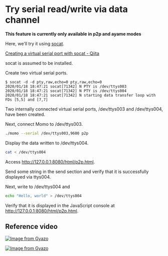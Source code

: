 # Try serial read/write via data channel

**This feature is currently only available in p2p and ayame modes**

Here, we'll try it using [socat](http://www.dest-unreach.org/socat/).

[Creating a virtual serial port with socat \- Qiita](https://qiita.com/uhey22e/items/dc41d7fa1075970e66a1)

socat is assumed to be installed.

Create two virtual serial ports.

```console
$ socat -d -d pty,raw,echo=0 pty,raw,echo=0
2020/01/18 18:47:21 socat[71342] N PTY ​​is /dev/ttys003
2020/01/18 18:47:21 socat[71342] N PTY ​​is /dev/ttys004
2020/01/18 18:47:21 socat[71342] N starting data transfer loop with FDs [5,5] and [7,7]
```

Two internally connected virtual serial ports, /dev/ttys003 and /dev/ttys004, have been created.

Next, connect Momo to /dev/ttys003.

```bash
./momo --serial /dev/ttys003,9600 p2p
```

Display the data written to /dev/ttys004.

```bash
cat < /dev/ttys004
```

Access <http://127.0.0.1:8080/html/p2p.html>.

Send some string in the send section and verify that it is successfully displayed via ttys004.

Next, write to /dev/ttys004 and

```bash
echo "Hello, world" > /dev/ttys004
```

Verify that it is displayed in the JavaScript console at <http://127.0.0.1:8080/html/p2p.html>.

## Reference video

[![Image from Gyazo](https://i.gyazo.com/c1fb6696963e044a44576b1ddeffd0cb.gif)](https://gyazo.com/c1fb6696963e044a44576b1ddeffd0cb)

[![Image from Gyazo](https://i.gyazo.com/269ccc2290b43809a0e67e35c03e8601.gif)](https://gyazo.com/269ccc2290b43809a0e67e35c03e8601)
